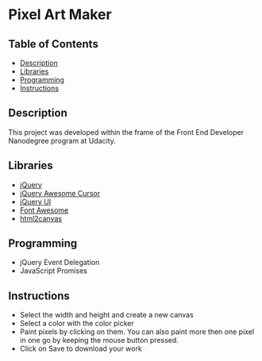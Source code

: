 # Pixel Art Maker

## Table of Contents
- [Description](#description)
- [Libraries](#libraries)
- [Programming](#programming)
- [Instructions](#instructions)

## Description
This project was developed within the frame of the Front End Developer Nanodegree program at Udacity.

## Libraries
* [jQuery](https://jquery.com)
* [jQuery Awesome Cursor](https://jwarby.github.io/jquery-awesome-cursor)
* [jQuery UI](https://jqueryui.com)
* [Font Awesome](https://fontawesome.com)
* [html2canvas](https://html2canvas.hertzen.com)

## Programming
* jQuery Event Delegation
* JavaScript Promises

## Instructions
* Select the width and height and create a new canvas
* Select a color with the color picker
* Paint pixels by clicking on them. You can also paint more then one pixel in one go by keeping the mouse button pressed.
* Click on Save to download your work
